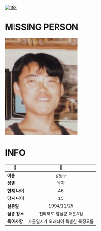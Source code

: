 [![182](https://img.shields.io/badge/%EC%8B%A4%EC%A2%85%EC%8B%A0%EA%B3%A0%EB%8A%94%20%EA%B5%AD%EB%B2%88%EC%97%86%EC%9D%B4-182-blue)](http://safe182.go.kr/index.do)

# MISSING PERSON

<img src="./missing_person.jpg">

# INFO

|🔑|💎|
|--|:--:|
|**이름**|강원구|
|**성별**|남자|
|**현재 나이**|46|
|**당시 나이**|15|
|**실종일**|1994/11/25|
|**실종 장소**|전라북도 임실군 어은3길 |
|**특이사항**|가출일시가 오래되어 특별한 특징모름|
